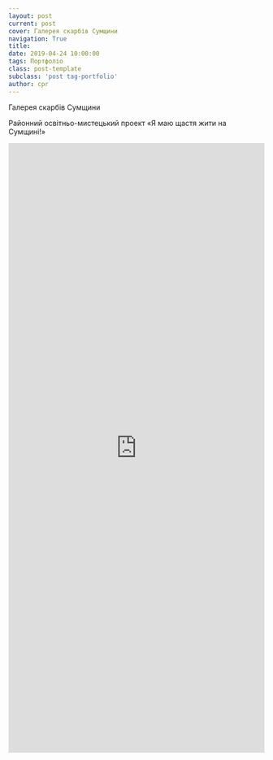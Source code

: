 ```yaml
---
layout: post
current: post
cover: Галерея скарбів Сумщини
navigation: True
title:
date: 2019-04-24 10:00:00
tags: Портфоліо
class: post-template
subclass: 'post tag-portfolio'
author: cpr
---
```


Галерея скарбів Сумщини

Районний освітньо-мистецький проект «Я маю щастя жити на Сумщині!»

<iframe src="https://cdn.flipsnack.com/widget/v2/widget.html?hash=ftmlv5icb" width="100%" height="1200" seamless="seamless" scrolling="no" frameBorder="0" allowFullScreen></iframe>
